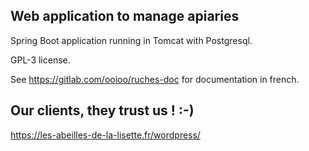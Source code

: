 ## Web application to manage apiaries

Spring Boot application running in Tomcat with Postgresql.

GPL-3 license.

See https://gitlab.com/ooioo/ruches-doc for documentation in french.

## Our clients, they trust us !   :-)

https://les-abeilles-de-la-lisette.fr/wordpress/


